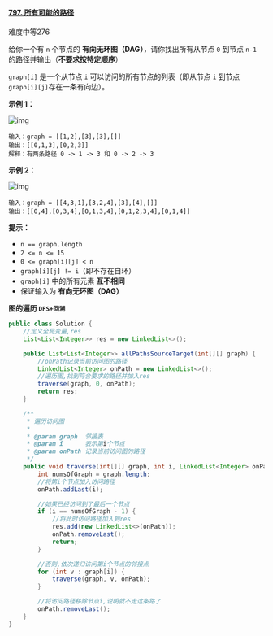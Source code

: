 #### [797. 所有可能的路径](https://leetcode-cn.com/problems/all-paths-from-source-to-target/)

难度中等276

给你一个有 `n` 个节点的 **有向无环图（DAG）**，请你找出所有从节点 `0` 到节点 `n-1` 的路径并输出（**不要求按特定顺序**）

`graph[i]` 是一个从节点 `i` 可以访问的所有节点的列表（即从节点 `i` 到节点 `graph[i][j]`存在一条有向边）。

**示例 1：**

![img](https://assets.leetcode.com/uploads/2020/09/28/all_1.jpg)

```
输入：graph = [[1,2],[3],[3],[]]
输出：[[0,1,3],[0,2,3]]
解释：有两条路径 0 -> 1 -> 3 和 0 -> 2 -> 3
```

**示例 2：**

![img](https://assets.leetcode.com/uploads/2020/09/28/all_2.jpg)

```
输入：graph = [[4,3,1],[3,2,4],[3],[4],[]]
输出：[[0,4],[0,3,4],[0,1,3,4],[0,1,2,3,4],[0,1,4]]
```

**提示：**

- `n == graph.length`
- `2 <= n <= 15`
- `0 <= graph[i][j] < n`
- `graph[i][j] != i`（即不存在自环）
- `graph[i]` 中的所有元素 **互不相同**
- 保证输入为 **有向无环图（DAG）**

**图的遍历  `DFS+回溯`**

```java
public class Solution {
    //定义全局变量,res
    List<List<Integer>> res = new LinkedList<>();

    public List<List<Integer>> allPathsSourceTarget(int[][] graph) {
        //onPath记录当前访问图的路径
        LinkedList<Integer> onPath = new LinkedList<>();
        //遍历图,找到符合要求的路径并加入res
        traverse(graph, 0, onPath);
        return res;
    }

    /**
     * 遍历访问图
     *
     * @param graph  邻接表
     * @param i      表示第i个节点
     * @param onPath 记录当前访问图的路径
     */
    public void traverse(int[][] graph, int i, LinkedList<Integer> onPath) {
        int numsOfGraph = graph.length;
        //将第i个节点加入访问路径
        onPath.addLast(i);

        //如果已经访问到了最后一个节点
        if (i == numsOfGraph - 1) {
            //将此时访问路径加入到res
            res.add(new LinkedList<>(onPath));
            onPath.removeLast();
            return;
        }

        //否则,依次递归访问第i个节点的邻接点
        for (int v : graph[i]) {
            traverse(graph, v, onPath);
        }

        //将访问路径移除节点i,说明就不走这条路了
        onPath.removeLast();
    }
}
```

